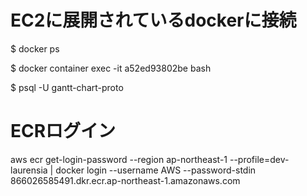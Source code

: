 # EC2に展開されているdockerに接続

$ docker ps

$ docker container exec -it a52ed93802be bash

$ psql -U gantt-chart-proto

# ECRログイン

aws ecr get-login-password --region ap-northeast-1 --profile=dev-laurensia | docker login --username AWS
--password-stdin 866026585491.dkr.ecr.ap-northeast-1.amazonaws.com
